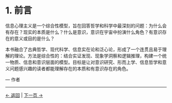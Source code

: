 # 1. 前言

信息心理主义是一个综合性模型，旨在回答哲学和科学中最深刻的问题：为什么会有存在？现实的本质是什么？什么是意识，意识在宇宙中扮演什么角色？有意识存在的意义或目的是什么？

本书融合了古典哲学、现代科学、信息实在论和泛心论，形成了一个连贯且易于理解的理论。方法是综合性的：结合实证发现、现象学洞察和逻辑推理，构建一个统一物质、信息和意识层面的模型。目标是让对意识研究、形而上学、信息哲学和意义问题感兴趣的读者都能理解存在的本质和有意识存在的角色。

— 作者

---
<div class="navigation-links">
<a href="00_目录.md" class="nav-link prev-link">← 返回</a> | <a href="02_存在之问.md" class="nav-link next-link">下一页 →</a>
</div>
